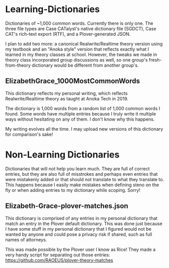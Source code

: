 # Learning-Dictionaries
Dictionaries of ~1,000 common words. Currently there is only one. The three file types are Case CATalyst's native dictionary file (SGDCT), Case CAT's rich-text export (RTF), and a Plover-generated JSON.

I plan to add two more: a canonical Realwrite/Realtime theory version using my textbook and an "Anoka style" version that reflects exactly what I learned in my theory classes at school. However, the tweaks we made in theory class incorporated group discussions as well, so one group's fresh-from-theory dictionary would be different from another group's.

## ElizabethGrace_1000MostCommonWords
This dictionary reflects my personal writing, which reflects Realwrite/Realtime theory as taught at Anoka Tech in 2019.

The dictionary is 1,000 words from a random list of 1,000 common words I found. Some words have multiple entries because I truly write it multiple ways without hesitating on any of them. I don't know why this happens.

My writing evolves all the time. I may upload new versions of this dictionary for comparison's sake!

# Non-Learning Dictionaries
Dictionaries that will not help you learn much. They are full of correct entries, but they are also full of misstrokes and perhaps even entries that were mistakenly added or that should not translate to what they translate to. This happens because I easily make mistakes when defining steno on the fly or when adding entries to my dictionary while scoping. Sorry!

## Elizabeth-Grace-plover-matches.json
This dictionary is comprised of any entries in my personal dictionary that match an entry in the Plover default dictionary. This was done just because I have some stuff in my personal dictionary that I figured would not be wanted by anyone and could pose a privacy risk if shared, such as full names of attorneys.

This was made possible by the Plover user I know as Rice! They made a very handy script for separating out those entries: https://github.com/RAOEUS/plover-theory-matches
